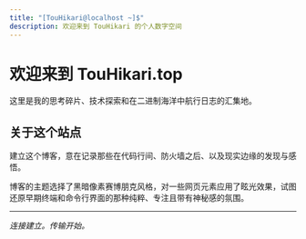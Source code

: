 ```yaml
---
title: "[TouHikari@localhost ~]$"
description: 欢迎来到 TouHikari 的个人数字空间
---
```


# 欢迎来到 TouHikari.top

这里是我的思考碎片、技术探索和在二进制海洋中航行日志的汇集地。

## 关于这个站点

建立这个博客，意在记录那些在代码行间、防火墙之后、以及现实边缘的发现与感悟。

博客的主题选择了黑暗像素赛博朋克风格，对一些网页元素应用了眩光效果，试图还原早期终端和命令行界面的那种纯粹、专注且带有神秘感的氛围。

---

*连接建立。传输开始。*
